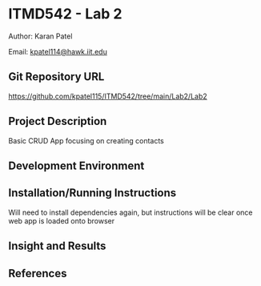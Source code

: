 # ITMD542 - Lab 2
Author: Karan Patel

Email: kpatel114@hawk.iit.edu

## Git Repository URL
https://github.com/kpatel115/ITMD542/tree/main/Lab2/Lab2
## Project Description
Basic CRUD App focusing on creating contacts
## Development Environment

## Installation/Running Instructions
Will need to install dependencies again, but instructions will be clear once web app is loaded onto browser

## Insight and Results

## References
